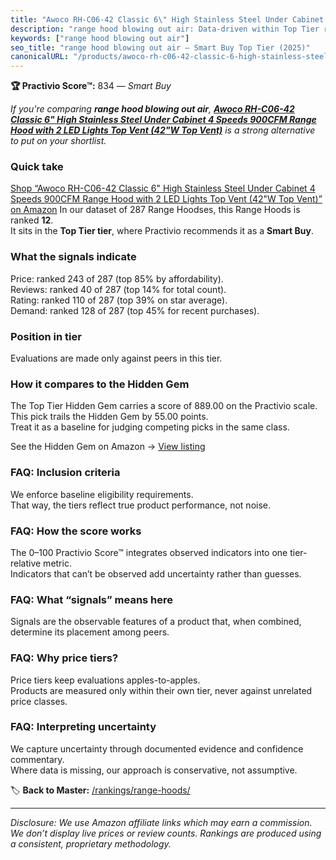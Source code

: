 ```yaml
---
title: "Awoco RH-C06-42 Classic 6\" High Stainless Steel Under Cabinet 4 Speeds 900CFM Range Hood with 2 LED Lights Top Vent (42\"W Top Vent)"
description: "range hood blowing out air: Data-driven within Top Tier ranking using the Practivio Score™. Positioned by quality, value, demand, findability, momentum."
keywords: ["range hood blowing out air"]
seo_title: "range hood blowing out air — Smart Buy Top Tier (2025)"
canonicalURL: "/products/awoco-rh-c06-42-classic-6-high-stainless-steel-under-cabinet-4-speeds-900cfm-range-hood-with-2-led-lights-top-vent-42w-top-vent-B079BJNR5M/"
---
```


**🏆 Practivio Score™:** 834 — _Smart Buy_


*If you're comparing **range hood blowing out air**, **[Awoco RH-C06-42 Classic 6" High Stainless Steel Under Cabinet 4 Speeds 900CFM Range Hood with 2 LED Lights Top Vent (42"W Top Vent)](https://www.amazon.com/dp/B079BJNR5M?tag=practivio-20)** is a strong alternative to put on your shortlist.*
### Quick take
[Shop “Awoco RH-C06-42 Classic 6" High Stainless Steel Under Cabinet 4 Speeds 900CFM Range Hood with 2 LED Lights Top Vent (42"W Top Vent)” on Amazon](https://www.amazon.com/dp/B079BJNR5M?tag=practivio-20)
In our dataset of 287 Range Hoodses, this Range Hoods is ranked **12**.  
It sits in the **Top Tier tier**, where Practivio recommends it as a **Smart Buy**.

### What the signals indicate
Price: ranked 243 of 287 (top 85% by affordability).  
Reviews: ranked 40 of 287 (top 14% for total count).  
Rating: ranked 110 of 287 (top 39% on star average).  
Demand: ranked 128 of 287 (top 45% for recent purchases).

### Position in tier
Evaluations are made only against peers in this tier.

### How it compares to the Hidden Gem
The Top Tier Hidden Gem carries a score of 889.00 on the Practivio scale.  
This pick trails the Hidden Gem by 55.00 points.  
Treat it as a baseline for judging competing picks in the same class.  

See the Hidden Gem on Amazon → [View listing](https://www.amazon.com/dp/B06XWH5S3Q?tag=practivio-20)

### FAQ: Inclusion criteria
We enforce baseline eligibility requirements.  
That way, the tiers reflect true product performance, not noise.

### FAQ: How the score works
The 0–100 Practivio Score™ integrates observed indicators into one tier-relative metric.  
Indicators that can’t be observed add uncertainty rather than guesses.

### FAQ: What “signals” means here
Signals are the observable features of a product that, when combined, determine its placement among peers.

### FAQ: Why price tiers?
Price tiers keep evaluations apples-to-apples.  
Products are measured only within their own tier, never against unrelated price classes.

### FAQ: Interpreting uncertainty
We capture uncertainty through documented evidence and confidence commentary.  
Where data is missing, our approach is conservative, not assumptive.


🏷️ **Back to Master:** [/rankings/range-hoods/](/rankings/range-hoods/)

---
_Disclosure: We use Amazon affiliate links which may earn a commission. We don’t display live prices or review counts. Rankings are produced using a consistent, proprietary methodology._
